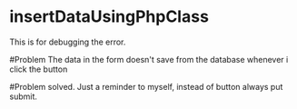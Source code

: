 # insertDataUsingPhpClass

This is for debugging the error.

#Problem
The data in the form doesn't save from the database whenever i click the button

#Problem solved. Just a reminder to myself, instead of button always put submit.

